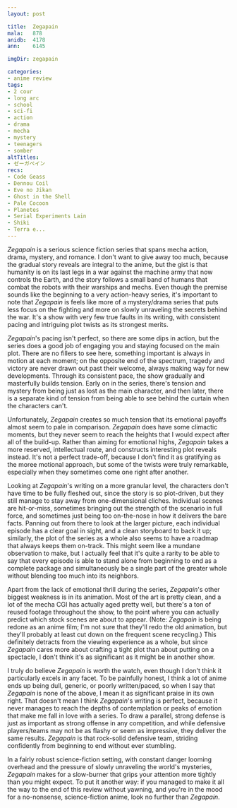```yaml
---
layout: post

title:  Zegapain
mala:   878
anidb:  4178
ann:    6145

imgDir: zegapain

categories:
- anime review
tags:
- 2 cour
- long arc
- school
- sci-fi
- action
- drama
- mecha
- mystery
- teenagers
- somber
altTitles:
- ゼーガペイン
recs:
- Code Geass
- Dennou Coil
- Eve no Jikan
- Ghost in the Shell
- Pale Cocoon
- Planetes
- Serial Experiments Lain
- Shiki
- Terra e...
---
```


*Zegapain* is a serious science fiction series that spans mecha action, drama, mystery, and romance.
I don't want to give away too much, because the gradual story reveals are integral to the anime, but the gist is that humanity is on its last legs in a war against the machine army that now controls the Earth, and the story follows a small band of humans that combat the robots with their warships and mechs.
Even though the premise sounds like the beginning to a very action-heavy series, it's important to note that *Zegapain* is feels like more of a mystery/drama series that puts less focus on the fighting and more on slowly unraveling the secrets behind the war.
It's a show with very few true faults in its writing, with consistent pacing and intriguing plot twists as its strongest merits.

*Zegapain*'s pacing isn't perfect, so there are some dips in action, but the series does a good job of engaging you and staying focused on the main plot.
There are no fillers to see here, something important is always in motion at each moment; on the opposite end of the spectrum, tragedy and victory are never drawn out past their welcome, always making way for new developments.
Through its consistent pace, the show gradually and masterfully builds tension.
Early on in the series, there's tension and mystery from being just as lost as the main character, and then later, there is a separate kind of tension from being able to see behind the curtain when the characters can't.

Unfortunately, *Zegapain* creates so much tension that its emotional payoffs almost seem to pale in comparison.
*Zegapain* does have some climactic moments, but they never seem to reach the heights that I would expect after all of the build-up.
Rather than aiming for emotional highs, *Zegapain* takes a more reserved, intellectual route, and constructs interesting plot reveals instead.
It's not a perfect trade-off, because I don't find it as gratifying as the moree motional approach, but some of the twists were truly remarkable, especially when they sometimes come one right after another.

Looking at *Zegapain*'s writing on a more granular level, the characters don't have time to be fully fleshed out, since the story is so plot-driven, but they still manage to stay away from one-dimensional cliches.
Individual scenes are hit-or-miss, sometimes bringing out the strength of the scenario in full force, and sometimes just being too on-the-nose in how it delivers the bare facts.
Panning out from there to look at the larger picture, each individual episode has a clear goal in sight, and a clean storyboard to back it up; similarly, the plot of the series as a whole also seems to have a roadmap that always keeps them on-track.
This might seem like a mundane observation to make, but I actually feel that it's quite a rarity to be able to say that every episode is able to stand alone from beginning to end as a complete package and simultaneously be a single part of the greater whole without blending too much into its neighbors.

Apart from the lack of emotional thrill during the series, *Zegapain*'s other biggest weakness is in its animation.
Most of the art is pretty clean, and a lot of the mecha CGI has actually aged pretty well, but there's a ton of reused footage throughout the show, to the point where you can actually predict which stock scenes are about to appear. (Note: *Zegapain* is being redone as an anime film; I'm not sure that they'll redo the old animation, but they'll probably at least cut down on the frequent scene recycling.)
This definitely detracts from the viewing experience as a whole, but since *Zegapain* cares more about crafting a tight plot than about putting on a spectacle, I don't think it's as significant as it might be in another show.

I truly do believe *Zegapain* is worth the watch, even though I don't think it particularly excels in any facet.
To be painfully honest, I think a lot of anime ends up being dull, generic, or poorly written/paced, so when I say that *Zegapain* is none of the above, I mean it as significant praise in its own right.
That doesn't mean I think *Zegapain*'s writing is perfect, because it never manages to reach the depths of contemplation or peaks of emotion that make me fall in love with a series.
To draw a parallel, strong defense is just as important as strong offense in any competition, and while defensive players/teams may not be as flashy or seem as impressive, they deliver the same results.
*Zegapain* is that rock-solid defensive team, striding confidently from beginning to end without ever stumbling.

In a fairly robust science-fiction setting, with constant danger looming overhead and the pressure of slowly unraveling the world's mysteries, *Zegapain* makes for a slow-burner that grips your attention more tightly than you might expect.
To put it another way: if you managed to make it all the way to the end of this review without yawning, and you're in the mood for a no-nonsense, science-fiction anime, look no further than *Zegapain*.